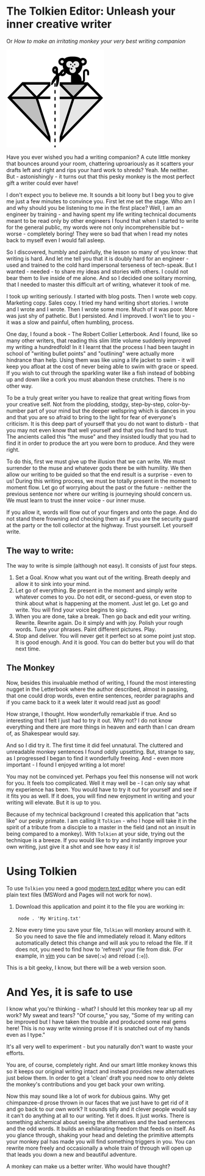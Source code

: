 # The Tolkien Editor: Unleash your inner creative writer
Or _How to make an irritating monkey your very best writing companion_

![tolkien editor icon](./tolkien.png)

Have you ever wished you had a writing companion? A cute little monkey that bounces around your room, chattering uproariously as it scatters your drafts left and right and rips your hard work to shreds? Yeah. Me neither. But - astonishingly - it turns out that this pesky monkey is the most perfect gift a writer could ever have!

I don't expect you to believe me. It sounds a bit loony but I beg you to give me just a few minutes to convince you. First let me set the stage. Who am I and why should you be listening to me in the first place? Well, I am an engineer by training - and having spent my life writing technical documents meant to be read only by other engineers I found that when I started to write for the general public, my words were not only incomprehensible but - worse - completely boring! They were so bad that when I read my notes back to myself even I would fall asleep.

So I discovered, humbly and painfully, the lesson so many of you know: that writing is hard. And let me tell you that it is doubly hard for an engineer - used and trained to the cold hard impersonal terseness of tech-speak. But I wanted - needed - to share my ideas and stories with others. I could not bear them to live inside of me alone. And so I decided one solitary morning, that I needed to master this difficult art of writing, whatever it took of me.

I took up writing seriously. I started with blog posts. Then I wrote web copy. Marketing copy. Sales copy. I tried my hand writing short stories. I wrote and I wrote and I wrote. Then I wrote some more. Much of it was poor. More was just shy of pathetic. But I persisted. And I improved. I won't lie to you - it was a slow and painful, often humbling, process.

One day, I found a book - The Robert Collier Letterbook. And I found, like so many other writers, that reading this slim little volume suddenly improved my writing a hundredfold! In it I learnt that the process I had been taught in school of "writing bullet points" and "outlining" were actually more hindrance than help. Using them was like using a life jacket to swim - it will keep you afloat at the cost of never being able to swim with grace or speed. If you wish to cut through the sparkling water like a fish instead of bobbing up and down like a cork you must abandon these crutches. There is no other way.

To be a truly great writer you have to realize that great writing flows from your creative self. Not from the plodding, stodgy, step-by-step, color-by-number part of your mind but the deeper wellspring which is dances in you and that you are so afraid to bring to the light for fear of everyone's criticism. It is this deep part of yourself that you do not want to disturb - that you may not even know that well yourself and that you find hard to trust. The ancients called this "the muse" and they insisted loudly that you had to find it in order to produce the art you were born to produce. And they were right.

To do this, first we must give up the illusion that we can write. We must surrender to the muse and whatever gods there be with humility. We then allow our writing to be guided so that the end result is a surprise - even to us! During this writing process, we must be totally present in the moment to moment flow. Let go of worrying about the past or the future - neither the previous sentence nor where our writing is journeying should concern us. We must learn to trust the inner voice - our inner muse.

If you allow it, words will flow out of your fingers and onto the page. And do not stand there frowning and checking them as if you are the security guard at the party or the toll collector at the highway. Trust yourself. Let yourself write.

## The way to write:
The way to write is simple (although not easy). It consists of just four steps.

1. Set a Goal. Know what you want out of the writing. Breath deeply and allow it to sink into your mind.
2. Let go of everything. Be present in the moment and simply write whatever comes to you. Do not edit, or second-guess, or even stop to think about what is happening at the moment. Just let go. Let go and write. You will find your voice begins to sing.
3. When you are done, take a break. Then go back and edit your writing. Rewrite. Rewrite again. Do it simply and with joy. Polish your rough words. Tune your phrases. Paint different pictures. Play.
4. Stop and deliver. You will never get it perfect so at some point just stop. It is good enough. And it is good. You can do better but you will do that next time.

## The Monkey
Now, besides this invaluable method of writing, I found the most interesting nugget in the Letterbook where the author described, almost in passing, that one could drop words, even entire sentences, reorder paragraphs and if you came back to it a week later it would read just as good!

How strange, I thought. How wonderfully remarkable if true. And so interesting that I felt I just had to try it out. Why not? I do not know everything and there are more things in heaven and earth than I can dream of, as Shakespear would say.

And so I did try it. The first time it did feel unnatural. The cluttered and unreadable monkey sentences I found oddly upsetting. But, strange to say, as I progressed I began to find it wonderfully freeing. And - even more important - I found I enjoyed writing a lot more!

You may not be convinced yet. Perhaps you feel this nonsense will not work for you. It feels too complicated. Well it may well be - I can only say what my experience has been. You would have to try it out for yourself and see if it fits you as well. If it does, you will find new enjoyment in writing and your writing will elevate. But it is up to you.

Because of my technical background I created this application that "acts like" our pesky primate. I am calling it `Tolkien` - who I hope will take it in the spirit of a tribute from a disciple to a master in the field (and not an insult in being compared to a monkey). With `Tolkien` at your side, trying out the technique is a breeze. If you would like to try and instantly improve your own writing, just give it a shot and see how easy it is!

# Using Tolkien
To use `Tolkien` you need a good [modern text editor](https://www.lifehacker.com.au/2014/04/five-best-text-editors-2/) where you can edit plain text files (MSWord and Pages will not work for now).

1. Download this application and point it to the file you are working in:

        node . 'My Writing.txt'

2. Now every time you save your file, `Tolkien` will monkey around with it. So you need to save the file and immediately reload it. Many editors automatically detect this change and will ask you to reload the file. If it does not, you need to find how to 'refresh' your file from disk. (For example, in [vim](https://www.vim.org/) you can be save(`:w`) and reload (`:e`)).

This is a bit geeky, I know, but there will be a web version soon.

# And Yes, it is safe to use
I know what you're thinking - what? I should let this monkey tear up all my work? My sweat and tears? "Of course," you say, "Some of my writing can be improved but I have taken the trouble and produced some real gems here! This is no way write winning prose if it is snatched out of my hands even as I type."

It's all very well to experiment - but you naturally don't want to waste your efforts.

You are, of course, completely right. And our smart little monkey knows this so it keeps our original writing intact and instead provides new alternatives just below them. In order to get a 'clean' draft you need now to only delete the monkey's contributions and you get back your own writing.

Now this may sound like a lot of work for dubious gains. Why get chimpanzee-d prose thrown in our faces that we just have to get rid of it and go back to our own work? It sounds silly and it clever people would say it can't do anything at all to our writing. Yet it does. It just works. There is something alchemical about seeing the alternatives and the bad sentences and the odd words. It builds an exhilarating freedom that feeds on itself. As you glance through, shaking your head and deleting the primitive attempts your monkey pal has made you will find something triggers in you. You can rewrite more freely and occasionally a whole train of through will open up that leads you down a new and beautiful adventure.

A monkey can make us a better writer. Who would have thought?

